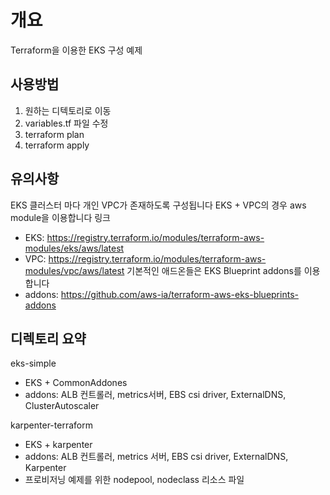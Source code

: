 # 개요
Terraform을 이용한 EKS 구성 예제

## 사용방법
1. 원하는 디텍토리로 이동
2. variables.tf 파일 수정
3. terraform plan
4. terraform apply

## 유의사항
EKS 클러스터 마다 개인 VPC가 존재하도록 구성됩니다
EKS + VPC의 경우 aws module을 이용합니다
링크
- EKS: https://registry.terraform.io/modules/terraform-aws-modules/eks/aws/latest
- VPC: https://registry.terraform.io/modules/terraform-aws-modules/vpc/aws/latest
기본적인 애드온들은 EKS Blueprint addons를 이용합니다
- addons: https://github.com/aws-ia/terraform-aws-eks-blueprints-addons

## 디렉토리 요약
eks-simple
- EKS + CommonAddones
- addons: ALB 컨트롤러, metrics서버, EBS csi driver, ExternalDNS, ClusterAutoscaler

karpenter-terraform
- EKS + karpenter
- addons: ALB 컨트롤러, metrics 서버, EBS csi driver, ExternalDNS, Karpenter
- 프로비저닝 예제를 위한 nodepool, nodeclass 리소스 파일

